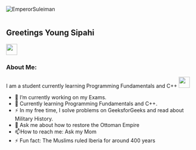 ![EmperorSuleiman](https://github.com/DemolisherCpp/DemolisherCpp/assets/149885996/7196736d-41ac-4b4b-9e4e-d4db035ec3c1) 

<img src="https://komarev.com/ghpvc/?username=DemolisherCpp&style=flat-square&color=blue" alt=""/> 

## Greetings Young Sipahi
<img src="https://media.giphy.com/media/hvRJCLFzcasrR4ia7z/giphy.gif" width="30px"/>

### About Me:
I am a student currently learning Programming Fundamentals and C++ <img src="https://media.giphy.com/media/WUlplcMpOCEmTGBtBW/giphy.gif" width="30">

- :telescope: I’m currently working on my Exams.
- :seedling: Currently learning Programming Fundamentals and C++.
- :zap: In my free time, I solve problems on GeeksforGeeks and read about Military History.
- :speech_balloon: Ask me about how to restore the Ottoman Empire
- :mailbox:How to reach me: Ask my Mom                                                                                         
- :zap: Fun fact: The Muslims ruled Iberia for around 400 years

<!--
**DemolisherCpp/DemolisherCpp** is a ✨ _special_ ✨ repository because its `README.md` (this file) appears on your GitHub profile.

Here are some ideas to get you started:

- :telescope: I’m currently working on my Exams.
- :seedling: Currently learning Programming Fundamentals and C++.
- :zap: In my free time, I solve problems on GeeksforGeeks and read about Military History.
- 👯 I’m looking to collaborate on ...
- 🤔 I’m looking for help with ...
- :speech_balloon: Ask me about how to restore the Ottoman Empire
- :mailbox:How to reach me: Ask my Mom
- 😄 Pronouns: ...
- :zap: Fun fact: The Muslims ruled Iberia for around 400 years
-->
